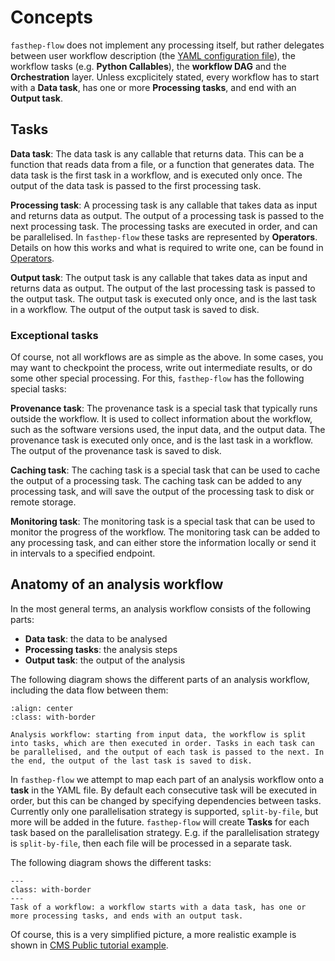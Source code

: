 # Concepts

`fasthep-flow` does not implement any processing itself, but rather delegates
between user workflow description (the
[YAML configuration file](./configuration/index.md)), the workflow tasks (e.g.
**Python Callables**), the **workflow DAG** and the **Orchestration** layer.
Unless excplicitely stated, every workflow has to start with a **Data task**,
has one or more **Processing tasks**, and end with an **Output task**.

## Tasks

**Data task**: The data task is any callable that returns data. This can be a
function that reads data from a file, or a function that generates data. The
data task is the first task in a workflow, and is executed only once. The output
of the data task is passed to the first processing task.

**Processing task**: A processing task is any callable that takes data as input
and returns data as output. The output of a processing task is passed to the
next processing task. The processing tasks are executed in order, and can be
parallelised. In `fasthep-flow` these tasks are represented by **Operators**.
Details on how this works and what is required to write one, can be found in
[Operators](./operators.md).

**Output task**: The output task is any callable that takes data as input and
returns data as output. The output of the last processing task is passed to the
output task. The output task is executed only once, and is the last task in a
workflow. The output of the output task is saved to disk.

### Exceptional tasks

Of course, not all workflows are as simple as the above. In some cases, you may
want to checkpoint the process, write out intermediate results, or do some other
special processing. For this, `fasthep-flow` has the following special tasks:

**Provenance task**: The provenance task is a special task that typically runs
outside the workflow. It is used to collect information about the workflow, such
as the software versions used, the input data, and the output data. The
provenance task is executed only once, and is the last task in a workflow. The
output of the provenance task is saved to disk.

**Caching task**: The caching task is a special task that can be used to cache
the output of a processing task. The caching task can be added to any processing
task, and will save the output of the processing task to disk or remote storage.

**Monitoring task**: The monitoring task is a special task that can be used to
monitor the progress of the workflow. The monitoring task can be added to any
processing task, and can either store the information locally or send it in
intervals to a specified endpoint.

## Anatomy of an analysis workflow

In the most general terms, an analysis workflow consists of the following parts:

- **Data task**: the data to be analysed
- **Processing tasks**: the analysis steps
- **Output task**: the output of the analysis

The following diagram shows the different parts of an analysis workflow,
including the data flow between them:

```{figure} /images/analysis_workflow.png
:align: center
:class: with-border

Analysis workflow: starting from input data, the workflow is split into tasks, which are then executed in order. Tasks in each task can be parallelised, and the output of each task is passed to the next. In the end, the output of the last task is saved to disk.
```

In `fasthep-flow` we attempt to map each part of an analysis workflow onto a
**task** in the YAML file. By default each consecutive task will be executed in
order, but this can be changed by specifying dependencies between tasks.
Currently only one parallelisation strategy is supported, `split-by-file`, but
more will be added in the future. `fasthep-flow` will create **Tasks** for each
task based on the parallelisation strategy. E.g. if the parallelisation strategy
is `split-by-file`, then each file will be processed in a separate task.

The following diagram shows the different tasks:

```{figure} /images/workflow_stages.png
---
class: with-border
---
Task of a workflow: a workflow starts with a data task, has one or more processing tasks, and ends with an output task.
```

Of course, this is a very simplified picture, a more realistic example is shown
in [CMS Public tutorial example](./examples/cms_pub_example.md).
